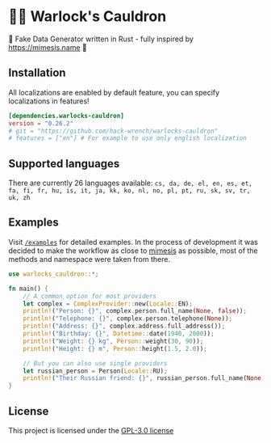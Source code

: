 # 🧙‍♀️ Warlock's Cauldron
🦀 Fake Data Generator written in Rust - fully inspired by https://mimesis.name 🐍

## Installation
All localizations are enabled by default feature, you can specify localizations in features!
```toml
[dependencies.warlocks-cauldron]
version = "0.26.2"
# git = "https://github.com/hack-wrench/warlocks-cauldron"
# features = ["en"] # For example to use only english localization
```

## Supported languages
There are currently 26 languages available: `cs, da, de, el, en, es, et, fa, fi, fr, hu, is, it, ja, kk, ko, nl, no, pl, pt, ru, sk, sv, tr, uk, zh`

## Examples
Visit [`/examples`](https://github.com/hack-wrench/warlocks-cauldron/tree/main/examples) for detailed examples. In the process of development it was decided to make the workflow as close to [mimesis](https://mimesis.name) as possible, most of the methods and namespace were taken from there.
``` rust
use warlocks_cauldron::*;

fn main() {
    // A common option for most providers
    let complex = ComplexProvider::new(Locale::EN);
    println!("Person: {}", complex.person.full_name(None, false));
    println!("Telephone: {}", complex.person.telephone(None));
    println!("Address: {}", complex.address.full_address());
    println!("Birthday: {}", Datetime::date(1940, 2000));
    println!("Weight: {} kg", Person::weight(30, 90));
    println!("Height: {} m", Person::height(1.5, 2.0));

    // But you can also use single providers
    let russian_person = Person(Locale::RU);
    println!("Their Russian friend: {}", russian_person.full_name(None, false));
}
```


## License
This project is licensed under the [GPL-3.0 license](https://github.com/tokio-rs/tokio/blob/master/LICENSE)
